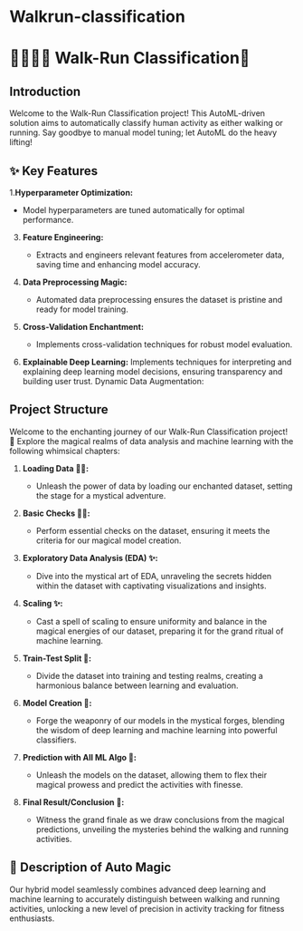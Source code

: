 # Walkrun-classification
# 🏃‍♂️🚶‍♂️ Walk-Run Classification🤖

## Introduction
Welcome to the Walk-Run Classification project! This AutoML-driven solution aims to automatically classify human activity as either walking or running. Say goodbye to manual model tuning; let AutoML do the heavy lifting!

## ✨ Key Features
1.**Hyperparameter Optimization:**
   - Model hyperparameters are tuned automatically for optimal performance.

3. **Feature Engineering:**
   - Extracts and engineers relevant features from accelerometer data, saving time and enhancing model accuracy.

4. **Data Preprocessing Magic:**
   - Automated data preprocessing ensures the dataset is pristine and ready for model training.

5. **Cross-Validation Enchantment:**
   - Implements cross-validation techniques for robust model evaluation.
  
6. **Explainable Deep Learning:** Implements techniques for interpreting and explaining deep learning model decisions, ensuring transparency and building user trust.
Dynamic Data Augmentation:  

## Project Structure

Welcome to the enchanting journey of our Walk-Run Classification project! 🚀 Explore the magical realms of data analysis and machine learning with the following whimsical chapters:

1. **Loading Data 🧙‍♂️:**
   - Unleash the power of data by loading our enchanted dataset, setting the stage for a mystical adventure.

2. **Basic Checks 🕵️‍♂️:**
   - Perform essential checks on the dataset, ensuring it meets the criteria for our magical model creation.

3. **Exploratory Data Analysis (EDA) ✨:**
   - Dive into the mystical art of EDA, unraveling the secrets hidden within the dataset with captivating visualizations and insights.

4. **Scaling ✨:**
   - Cast a spell of scaling to ensure uniformity and balance in the magical energies of our dataset, preparing it for the grand ritual of machine learning.

5. **Train-Test Split 🌟:**
   - Divide the dataset into training and testing realms, creating a harmonious balance between learning and evaluation.

6. **Model Creation 🏰:**
   - Forge the weaponry of our models in the mystical forges, blending the wisdom of deep learning and machine learning into powerful classifiers.

7. **Prediction with All ML Algo 🚀:**
   - Unleash the models on the dataset, allowing them to flex their magical prowess and predict the activities with finesse.

8. **Final Result/Conclusion 🎉:**
   - Witness the grand finale as we draw conclusions from the magical predictions, unveiling the mysteries behind the walking and running activities.
  
## 🌟 Description of Auto Magic
Our hybrid model seamlessly combines advanced deep learning and machine learning to accurately distinguish between walking and running activities, unlocking a new 
level of precision in activity tracking for fitness enthusiasts.

